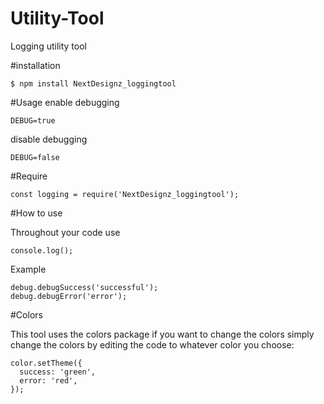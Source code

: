# Utility-Tool
Logging utility tool

#installation
 ```
 $ npm install NextDesignz_loggingtool
 ```
#Usage
enable debugging

```
DEBUG=true
```

disable debugging

```
DEBUG=false
```
#Require

```
const logging = require('NextDesignz_loggingtool');
```

#How to use

Throughout your code use

```
console.log();
```

Example

```
debug.debugSuccess('successful');
debug.debugError('error');
```

#Colors

This tool uses the colors package if you want to change the colors simply change the colors by editing the code to whatever color you choose:

```
color.setTheme({
  success: 'green',
  error: 'red',
});
```
